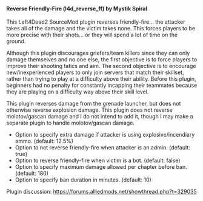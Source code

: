 #### Reverse Friendly-Fire (l4d_reverse_ff) by Mystik Spiral

This Left4Dead2 SourceMod plugin reverses friendly-fire... the attacker takes all of the damage and the victim takes none. This forces players to be more precise with their shots... or they will spend a lot of time on the ground.

Although this plugin discourages griefers/team killers since they can only damage themselves and no one else, the first objective is to force players to improve their shooting tatics and aim.  The second objective is to encourage new/inexperienced players to only join servers that match their skillset, rather than trying to play at a difficulty above their ability.  Before this plugin, beginners had no penalty for constantly incapping their teammates because they are playing on a difficulty way above their skill level.

This plugin reverses damage from the grenade launcher, but does not otherwise reverse explosion damage.  This plugin does not reverse molotov/gascan damage and I do not intend to add it, though I may make a separate plugin to handle molotov/gascan damage.

- Option to specify extra damage if attacker is using explosive/incendiary ammo. (default: 12.5%)
- Option to not reverse friendly-fire when attacker is an admin. (default: true)
- Option to reverse friendly-fire when victim is a bot. (default: false)
- Option to specify maximum damage allowed per chapter before ban. (default: 180)
- Option to specify ban duration in minutes. (default: 10)

Plugin discussion: https://forums.alliedmods.net/showthread.php?t=329035
